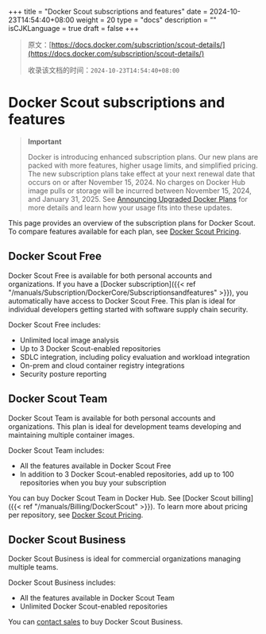 +++
title = "Docker Scout subscriptions and features"
date = 2024-10-23T14:54:40+08:00
weight = 20
type = "docs"
description = ""
isCJKLanguage = true
draft = false
+++

> 原文：[https://docs.docker.com/subscription/scout-details/](https://docs.docker.com/subscription/scout-details/)
>
> 收录该文档的时间：`2024-10-23T14:54:40+08:00`

# Docker Scout subscriptions and features

> **Important**
>
> 
>
> Docker is introducing enhanced subscription plans. Our new plans are packed with more features, higher usage limits, and simplified pricing. The new subscription plans take effect at your next renewal date that occurs on or after November 15, 2024. No charges on Docker Hub image pulls or storage will be incurred between November 15, 2024, and January 31, 2025. See [Announcing Upgraded Docker Plans](https://www.docker.com/blog/november-2024-updated-plans-announcement/) for more details and learn how your usage fits into these updates.

This page provides an overview of the subscription plans for Docker Scout. To compare features available for each plan, see [Docker Scout Pricing](https://docker.com/products/docker-scout).

## Docker Scout Free

Docker Scout Free is available for both personal accounts and organizations. If you have a [Docker subscription]({{< ref "/manuals/Subscription/DockerCore/Subscriptionsandfeatures" >}}), you automatically have access to Docker Scout Free. This plan is ideal for individual developers getting started with software supply chain security.

Docker Scout Free includes:

- Unlimited local image analysis
- Up to 3 Docker Scout-enabled repositories
- SDLC integration, including policy evaluation and workload integration
- On-prem and cloud container registry integrations
- Security posture reporting

## Docker Scout Team

Docker Scout Team is available for both personal accounts and organizations. This plan is ideal for development teams developing and maintaining multiple container images.

Docker Scout Team includes:

- All the features available in Docker Scout Free
- In addition to 3 Docker Scout-enabled repositories, add up to 100 repositories when you buy your subscription

You can buy Docker Scout Team in Docker Hub. See [Docker Scout billing]({{< ref "/manuals/Billing/DockerScout" >}}). To learn more about pricing per repository, see [Docker Scout Pricing](https://www.docker.com/products/docker-scout/).

## Docker Scout Business

Docker Scout Business is ideal for commercial organizations managing multiple teams.

Docker Scout Business includes:

- All the features available in Docker Scout Team
- Unlimited Docker Scout-enabled repositories

You can [contact sales](https://www.docker.com/products/docker-scout/) to buy Docker Scout Business.
